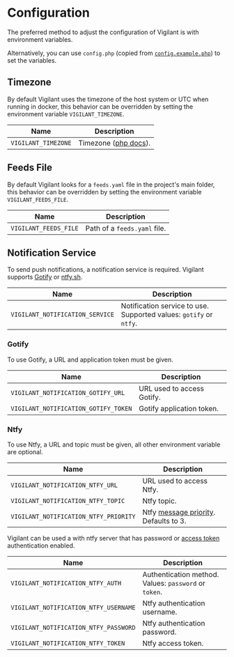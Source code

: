 # Configuration

The preferred method to adjust the configuration of Vigilant is with environment variables.

Alternatively, you can use `config.php` (copied from [`config.example.php`](../config.example.php)) to set the variables.

## Timezone

By default Vigilant uses the timezone of the host system or UTC when running in docker, this behavior can be overridden by setting the environment variable `VIGILANT_TIMEZONE`.

| Name                | Description                                                         |
| ------------------- | ------------------------------------------------------------------- |
| `VIGILANT_TIMEZONE` | Timezone ([php docs](https://www.php.net/manual/en/timezones.php)). |

## Feeds File

By default Vigilant looks for a `feeds.yaml` file in the project's main folder, this behavior can be overridden by setting the environment variable `VIGILANT_FEEDS_FILE`.

| Name                  | Description                  |
| --------------------- | ---------------------------- |
| `VIGILANT_FEEDS_FILE` | Path of a `feeds.yaml` file. |

## Notification Service

To send push notifications, a notification service is required. Vigilant supports [Gotify](https://gotify.net) or [ntfy.sh](https://ntfy.sh).

| Name                            | Description                                                        |
| ------------------------------- | ------------------------------------------------------------------ |
| `VIGILANT_NOTIFICATION_SERVICE` | Notification service to use. Supported values: `gotify` or `ntfy`. |

### Gotify

To use Gotify, a URL and application token must be given.

| Name                                 | Description                |
| ------------------------------------ | -------------------------- |
| `VIGILANT_NOTIFICATION_GOTIFY_URL`   | URL used to access Gotify. |
| `VIGILANT_NOTIFICATION_GOTIFY_TOKEN` | Gotify application token.  |

### Ntfy

To use Ntfy, a URL and topic must be given, all other environment variable are optional.

| Name                                  | Description                                                                             |
| ------------------------------------- | --------------------------------------------------------------------------------------- |
| `VIGILANT_NOTIFICATION_NTFY_URL`      | URL used to access Ntfy.                                                                |
| `VIGILANT_NOTIFICATION_NTFY_TOPIC`    | Ntfy topic.                                                                             |
| `VIGILANT_NOTIFICATION_NTFY_PRIORITY` | Ntfy [message priority](https://docs.ntfy.sh/publish/#message-priority). Defaults to 3. |

Vigilant can be used a with ntfy server that has password or [access token](https://docs.ntfy.sh/config/#access-tokens) authentication enabled.

| Name                                  | Description                                           |
| ------------------------------------- | ----------------------------------------------------- |
| `VIGILANT_NOTIFICATION_NTFY_AUTH`     | Authentication method. Values: `password` or `token`. |
| `VIGILANT_NOTIFICATION_NTFY_USERNAME` | Ntfy authentication username.                         |
| `VIGILANT_NOTIFICATION_NTFY_PASSWORD` | Ntfy authentication password.                         |
| `VIGILANT_NOTIFICATION_NTFY_TOKEN`    | Ntfy access token.                                    |
